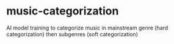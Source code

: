 # music-categorization
AI model training to categorize music in mainstream genre (hard categorization) then subgenres (soft categorization)
